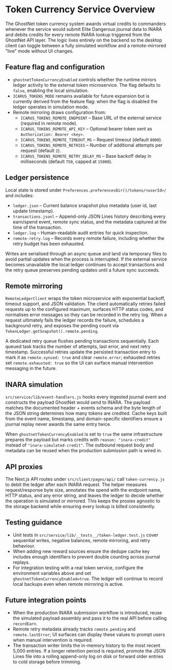 # Token Currency Service Overview

The GhostNet token currency system awards virtual credits to commanders whenever the service would submit Elite Dangerous journal data to INARA and debits credits for every remote INARA lookup triggered from the GhostNet API layer. The logic lives entirely on the backend so the desktop client can toggle between a fully simulated workflow and a remote-mirrored "live" mode without UI changes.

## Feature flag and configuration

- `ghostnetTokenCurrencyEnabled` controls whether the runtime mirrors ledger activity to the external token microservice. The flag defaults to `false`, enabling the local simulation.
- `ICARUS_TOKENS_MODE` remains available for future expansion but is currently derived from the feature flag: when the flag is disabled the ledger operates in simulation mode.
- Remote mirroring draws configuration from:
  - `ICARUS_TOKENS_REMOTE_ENDPOINT` – Base URL of the external service (required in remote mode).
  - `ICARUS_TOKENS_REMOTE_API_KEY` – Optional bearer token sent as `Authorization: Bearer <key>`.
  - `ICARUS_TOKENS_REMOTE_TIMEOUT_MS` – Request timeout (default `8000`).
  - `ICARUS_TOKENS_REMOTE_RETRIES` – Number of additional attempts per request (default `2`).
  - `ICARUS_TOKENS_REMOTE_RETRY_DELAY_MS` – Base backoff delay in milliseconds (default `750`, capped at `15000`).

## Ledger persistence

Local state is stored under `Preferences.preferencesDir()/tokens/<userId>/` and includes:

- `ledger.json` – Current balance snapshot plus metadata (user id, last update timestamp).
- `transactions.jsonl` – Append-only JSON Lines history describing every earn/spend event, remote sync status, and the metadata captured at the time of the transaction.
- `ledger.log` – Human-readable audit entries for quick inspection.
- `remote-retry.log` – Records every remote failure, including whether the retry budget has been exhausted.

Writes are serialised through an async queue and land via temporary files to avoid partial updates when the process is interrupted. If the external service becomes unavailable the local ledger continues to accept transactions and the retry queue preserves pending updates until a future sync succeeds.

## Remote mirroring

`RemoteLedgerClient` wraps the token microservice with exponential backoff, timeout support, and JSON validation. The client automatically retries failed requests up to the configured maximum, surfaces HTTP status codes, and normalises error messages so they can be recorded in the retry log. When a request ultimately fails the ledger records the failure, schedules a background retry, and exposes the pending count via `TokenLedger.getSnapshot().remote.pending`.

A dedicated retry queue flushes pending transactions sequentially. Each queued task tracks the number of attempts, last error, and next retry timestamp. Successful retries update the persisted transaction entry to mark it as `remote.synced: true` and clear `remote.error`; exhausted retries set `remote.exhausted: true` so the UI can surface manual intervention messaging in the future.

## INARA simulation

`src/service/lib/event-handlers.js` hooks every ingested journal event and constructs the payload GhostNet would send to INARA. The payload matches the documented header + events schema and the byte length of the JSON string determines how many tokens are credited. Cache keys built from the event name, timestamp, and domain-specific identifiers ensure a journal replay never awards the same entry twice.

When `ghostnetTokenCurrencyEnabled` is set to `true` the same infrastructure prepares the payload but marks credits with `reason: "inara-credit"` instead of `"inara-simulated-credit"`. The outbound request body and metadata can be reused when the production submission path is wired in.

## API proxies

The Next.js API routes under `src/client/pages/api/` call `token-currency.js` to debit the ledger after each INARA request. The helper measures request/response byte size, annotates the spend with the endpoint name, HTTP status, and any error string, and leaves the ledger to decide whether the operation is simulated or mirrored. This keeps the proxies agnostic to the storage backend while ensuring every lookup is billed consistently.

## Testing guidance

- Unit tests in `src/service/lib/__tests__/token-ledger.test.js` cover sequential writes, negative balances, remote mirroring, and retry behaviour.
- When adding new reward sources ensure the dedupe cache key includes enough identifiers to prevent double counting across journal replays.
- For integration testing with a real token service, configure the environment variables above and set `ghostnetTokenCurrencyEnabled=true`. The ledger will continue to record local backups even when remote mirroring is active.

## Future integration points

- When the production INARA submission workflow is introduced, reuse the simulated payload assembly and pass it to the real API before calling `recordEarn`.
- Remote retry metadata already tracks `remote.pending` and `remote.lastError`; UI surfaces can display these values to prompt users when manual intervention is required.
- The transaction writer limits the in-memory history to the most recent 5,000 entries. If a longer retention period is required, promote the JSON Lines file into a rolling append-only log on disk or forward older entries to cold storage before trimming.
